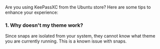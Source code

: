 Are you using KeePassXC from the Ubuntu store? Here are some tips to enhance your experience:

### 1. Why doesn't my theme work?

Since snaps are isolated from your system, they cannot know what theme you are currently running. This is a known issue with snaps.